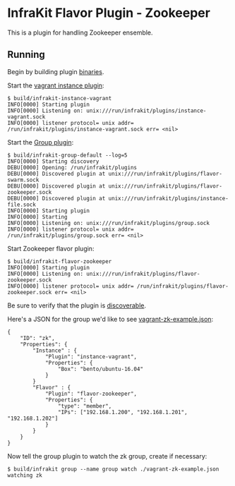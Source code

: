 InfraKit Flavor Plugin - Zookeeper
==================================

This is a plugin for handling Zookeeper ensemble.

## Running

Begin by building plugin [binaries](../../../README.md#binaries).

Start the [vagrant instance plugin](/example/instance/vagrant):

```
$ build/infrakit-instance-vagrant
INFO[0000] Starting plugin
INFO[0000] Listening on: unix:///run/infrakit/plugins/instance-vagrant.sock
INFO[0000] listener protocol= unix addr= /run/infrakit/plugins/instance-vagrant.sock err= <nil>
```

Start the [Group plugin](/cmd/group):

```
$ build/infrakit-group-default --log=5
INFO[0000] Starting discovery
DEBU[0000] Opening: /run/infrakit/plugins
DEBU[0000] Discovered plugin at unix:///run/infrakit/plugins/flavor-swarm.sock
DEBU[0000] Discovered plugin at unix:///run/infrakit/plugins/flavor-zookeeper.sock
DEBU[0000] Discovered plugin at unix:///run/infrakit/plugins/instance-file.sock
INFO[0000] Starting plugin
INFO[0000] Starting
INFO[0000] Listening on: unix:///run/infrakit/plugins/group.sock
INFO[0000] listener protocol= unix addr= /run/infrakit/plugins/group.sock err= <nil>
```

Start Zookeeper flavor plugin:

```
$ build/infrakit-flavor-zookeeper
INFO[0000] Starting plugin
INFO[0000] Listening on: unix:///run/infrakit/plugins/flavor-zookeeper.sock
INFO[0000] listener protocol= unix addr= /run/infrakit/plugins/flavor-zookeeper.sock err= <nil>
```

Be sure to verify that the plugin is [discoverable](../../../cmd/cli/README.md#list-plugins).

Here's a JSON for the group we'd like to see [vagrant-zk-example.json](./vagrant-zk-example.json):

```
{
    "ID": "zk",
    "Properties": {
        "Instance" : {
            "Plugin": "instance-vagrant",
            "Properties": {
                "Box": "bento/ubuntu-16.04"
            }
        }
        "Flavor" : {
            "Plugin": "flavor-zookeeper",
            "Properties": {
                "type": "member",
                "IPs": ["192.168.1.200", "192.168.1.201", "192.168.1.202"]
            }
        }
    }
}
```

Now tell the group plugin to watch the zk group, create if necessary:

```
$ build/infrakit group --name group watch ./vagrant-zk-example.json
watching zk
```
